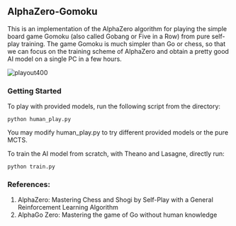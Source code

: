 ## AlphaZero-Gomoku

This is an implementation of the AlphaZero algorithm for playing the simple board game Gomoku (also called Gobang or Five in a Row) from pure self-play training. The game Gomoku is much simpler than Go or chess, so that we can focus on the training scheme of AlphaZero and obtain a pretty good AI model on a single PC in a few hours.

![playout400](https://raw.githubusercontent.com/junxiaosong/AlphaZero_Gomoku/master/playout400.gif)

### Getting Started

To play with provided models, run the following script from the directory:

```
python human_play.py
```

You may modify human_play.py to try different provided models or the pure MCTS.

To train the AI model from scratch, with Theano and Lasagne, directly run:

```
python train.py
```

### References:

1. AlphaZero: Mastering Chess and Shogi by Self-Play with a General Reinforcement Learning Algorithm
2. AlphaGo Zero: Mastering the game of Go without human knowledge
